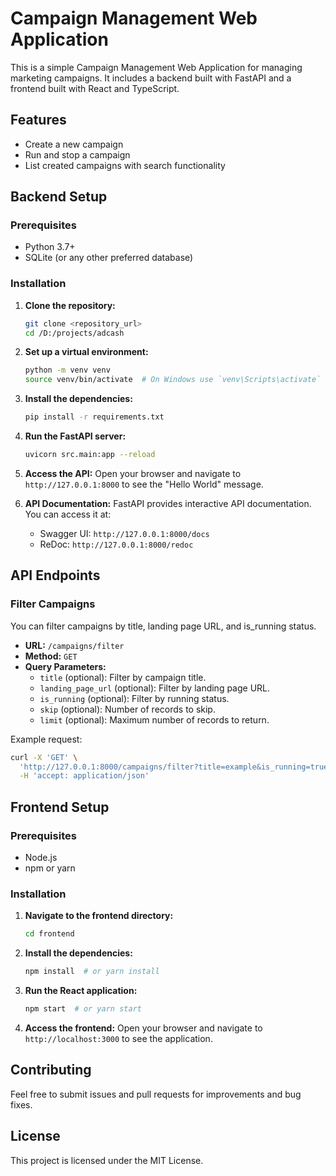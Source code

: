 # Campaign Management Web Application

This is a simple Campaign Management Web Application for managing marketing campaigns. It includes a backend built with FastAPI and a frontend built with React and TypeScript.

## Features

- Create a new campaign
- Run and stop a campaign
- List created campaigns with search functionality

## Backend Setup

### Prerequisites

- Python 3.7+
- SQLite (or any other preferred database)

### Installation

1. **Clone the repository:**
   ```sh
   git clone <repository_url>
   cd /D:/projects/adcash
   ```

2. **Set up a virtual environment:**
   ```sh
   python -m venv venv
   source venv/bin/activate  # On Windows use `venv\Scripts\activate`
   ```

3. **Install the dependencies:**
   ```sh
   pip install -r requirements.txt
   ```

4. **Run the FastAPI server:**
   ```sh
   uvicorn src.main:app --reload
   ```

5. **Access the API:**
   Open your browser and navigate to `http://127.0.0.1:8000` to see the "Hello World" message.

6. **API Documentation:**
   FastAPI provides interactive API documentation. You can access it at:
   - Swagger UI: `http://127.0.0.1:8000/docs`
   - ReDoc: `http://127.0.0.1:8000/redoc`

## API Endpoints

### Filter Campaigns

You can filter campaigns by title, landing page URL, and is_running status.

- **URL:** `/campaigns/filter`
- **Method:** `GET`
- **Query Parameters:**
  - `title` (optional): Filter by campaign title.
  - `landing_page_url` (optional): Filter by landing page URL.
  - `is_running` (optional): Filter by running status.
  - `skip` (optional): Number of records to skip.
  - `limit` (optional): Maximum number of records to return.

Example request:
```sh
curl -X 'GET' \
  'http://127.0.0.1:8000/campaigns/filter?title=example&is_running=true' \
  -H 'accept: application/json'
```

## Frontend Setup

### Prerequisites

- Node.js
- npm or yarn

### Installation

1. **Navigate to the frontend directory:**
   ```sh
   cd frontend
   ```

2. **Install the dependencies:**
   ```sh
   npm install  # or yarn install
   ```

3. **Run the React application:**
   ```sh
   npm start  # or yarn start
   ```

4. **Access the frontend:**
   Open your browser and navigate to `http://localhost:3000` to see the application.

## Contributing

Feel free to submit issues and pull requests for improvements and bug fixes.

## License

This project is licensed under the MIT License.